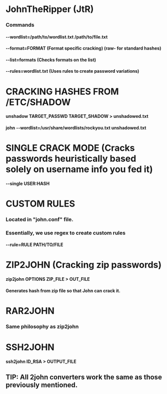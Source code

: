 # JohnTheRipper (JtR)

### Commands

#### --wordlist=/path/to/wordlist.txt /path/to/file.txt

#### --format=FORMAT (Format specific cracking) (raw- for standard hashes)

#### --list=formats (Checks formats on the list)

#### --rules=wordlist.txt (Uses rules to create password variations)

# CRACKING HASHES FROM /ETC/SHADOW

#### unshadow TARGET_PASSWD TARGET_SHADOW > unshadowed.txt

#### john --wordlist=/usr/share/wordlists/rockyou.txt unshadowed.txt

# SINGLE CRACK MODE (Cracks passwords heuristically based solely on username info you fed it)

#### --single USER:HASH

# CUSTOM RULES

### Located in "john.conf" file.

### Essentially, we use regex to create custom rules

#### --rule=RULE PATH/TO/FILE

# ZIP2JOHN (Cracking zip passwords)

#### zip2john OPTIONS ZIP_FILE > OUT_FILE

#### Generates hash from zip file so that John can crack it.

# RAR2JOHN 

### Same philosophy as zip2john

# SSH2JOHN

#### ssh2john ID_RSA > OUTPUT_FILE

## TIP: All 2john converters work the same as those previously mentioned.
